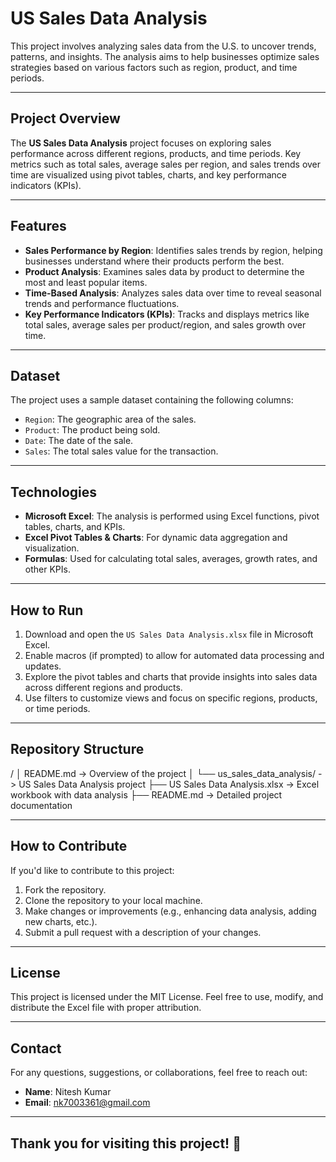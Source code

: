 # US Sales Data Analysis

This project involves analyzing sales data from the U.S. to uncover trends, patterns, and insights. The analysis aims to help businesses optimize sales strategies based on various factors such as region, product, and time periods.

---

## Project Overview

The **US Sales Data Analysis** project focuses on exploring sales performance across different regions, products, and time periods. Key metrics such as total sales, average sales per region, and sales trends over time are visualized using pivot tables, charts, and key performance indicators (KPIs).

---

## Features
- **Sales Performance by Region**: Identifies sales trends by region, helping businesses understand where their products perform the best.
- **Product Analysis**: Examines sales data by product to determine the most and least popular items.
- **Time-Based Analysis**: Analyzes sales data over time to reveal seasonal trends and performance fluctuations.
- **Key Performance Indicators (KPIs)**: Tracks and displays metrics like total sales, average sales per product/region, and sales growth over time.

---

## Dataset
The project uses a sample dataset containing the following columns:
- `Region`: The geographic area of the sales.
- `Product`: The product being sold.
- `Date`: The date of the sale.
- `Sales`: The total sales value for the transaction.

---

## Technologies
- **Microsoft Excel**: The analysis is performed using Excel functions, pivot tables, charts, and KPIs.
- **Excel Pivot Tables & Charts**: For dynamic data aggregation and visualization.
- **Formulas**: Used for calculating total sales, averages, growth rates, and other KPIs.

---

## How to Run
1. Download and open the `US Sales Data Analysis.xlsx` file in Microsoft Excel.
2. Enable macros (if prompted) to allow for automated data processing and updates.
3. Explore the pivot tables and charts that provide insights into sales data across different regions and products.
4. Use filters to customize views and focus on specific regions, products, or time periods.

---

## Repository Structure
<repository-root>/ │ README.md -> Overview of the project │ └── us_sales_data_analysis/ -> US Sales Data Analysis project ├── US Sales Data Analysis.xlsx -> Excel workbook with data analysis ├── README.md -> Detailed project documentation


---

## How to Contribute
If you'd like to contribute to this project:
1. Fork the repository.
2. Clone the repository to your local machine.
3. Make changes or improvements (e.g., enhancing data analysis, adding new charts, etc.).
4. Submit a pull request with a description of your changes.

---

## License
This project is licensed under the MIT License. Feel free to use, modify, and distribute the Excel file with proper attribution.

---

## Contact
For any questions, suggestions, or collaborations, feel free to reach out:
- **Name**: Nitesh Kumar
- **Email**: nk7003361@gmail.com

---

## Thank you for visiting this project! 🚀
